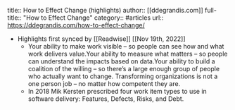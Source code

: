 title:: How to Effect Change (highlights)
author:: [[ddegrandis.com]]
full-title:: "How to Effect Change"
category:: #articles
url:: https://ddegrandis.com/how-to-effect-change/

- Highlights first synced by [[Readwise]] [[Nov 19th, 2022]]
	- Your ability to make work visible – so people can see how and what work delivers value.Your ability to measure what matters – so people can understand the impacts based on data.Your ability to build a coalition of the willing – so there’s a large enough group of people who actually want to change. Transforming organizations is not a one person job – no matter how competent they are.
	- In 2018 Mik Kersten prescribed four work item types to use in software delivery: Features, Defects, Risks, and Debt.